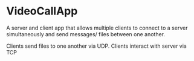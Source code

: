 # VideoCallApp

A server and client app that allows multiple clients to connect to a server simultaneously and send messages/ files between one another. 

Clients send files to one another via UDP.
Clients interact with server via TCP
